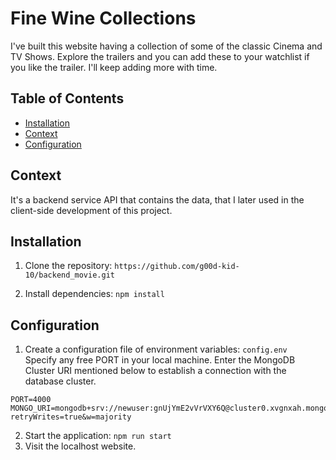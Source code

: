 # Fine Wine Collections

I've built this website having a collection of some of the classic Cinema and TV Shows.
Explore the trailers and you can add these to your watchlist if you like the trailer.
I'll keep adding more with time.

## Table of Contents

- [Installation](#installation)
- [Context](#context)
- [Configuration](#configuration)

## Context

It's a backend service API that contains the data, that I later used in the client-side development of this project.

## Installation

1. Clone the repository: `https://github.com/g00d-kid-10/backend_movie.git`

2. Install dependencies: `npm install`

## Configuration

1. Create a configuration file of environment variables: `config.env` <br>
Specify any free PORT in your local machine. Enter the MongoDB Cluster URI mentioned below to establish a connection with the database cluster.
```
PORT=4000
MONGO_URI=mongodb+srv://newuser:gnUjYmE2vVrVXY6Q@cluster0.xvgnxah.mongodb.net/?retryWrites=true&w=majority
```

2. Start the application: `npm run start`
3. Visit the localhost website.